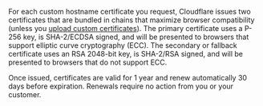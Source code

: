 For each custom hostname certificate you request, Cloudflare issues two certificates that are bundled in chains that maximize browser compatibility (unless you [upload custom certificates](/ssl-for-saas/custom-certificates/uploading-certificates)). The primary certificate uses a P-256 key, is SHA-2/ECDSA signed, and will be presented to browsers that support elliptic curve cryptography (ECC). The secondary or fallback certificate uses an RSA 2048-bit key, is SHA-2/RSA signed, and will be presented to browsers that do not support ECC.

Once issued, certificates are valid for 1 year and renew automatically 30 days before expiration. Renewals require no action from you or your customer.
